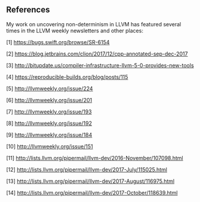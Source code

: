 ## References

My work on uncovering non-determinism in LLVM has featured several times in the
LLVM weekly newsletters and other places:

[1]  https://bugs.swift.org/browse/SR-6154

[2]  https://blog.jetbrains.com/clion/2017/12/cpp-annotated-sep-dec-2017

[3]  http://bitupdate.us/compiler-infrastructure-llvm-5-0-provides-new-tools

[4] https://reproducible-builds.org/blog/posts/115

[5]  http://llvmweekly.org/issue/224

[6]  http://llvmweekly.org/issue/201

[7]  http://llvmweekly.org/issue/193

[8]  http://llvmweekly.org/issue/192

[9]  http://llvmweekly.org/issue/184

[10]  http://llvmweekly.org/issue/151

[11] http://lists.llvm.org/pipermail/llvm-dev/2016-November/107098.html

[12] http://lists.llvm.org/pipermail/llvm-dev/2017-July/115025.html

[13] http://lists.llvm.org/pipermail/llvm-dev/2017-August/116975.html

[14] http://lists.llvm.org/pipermail/llvm-dev/2017-October/118639.html
